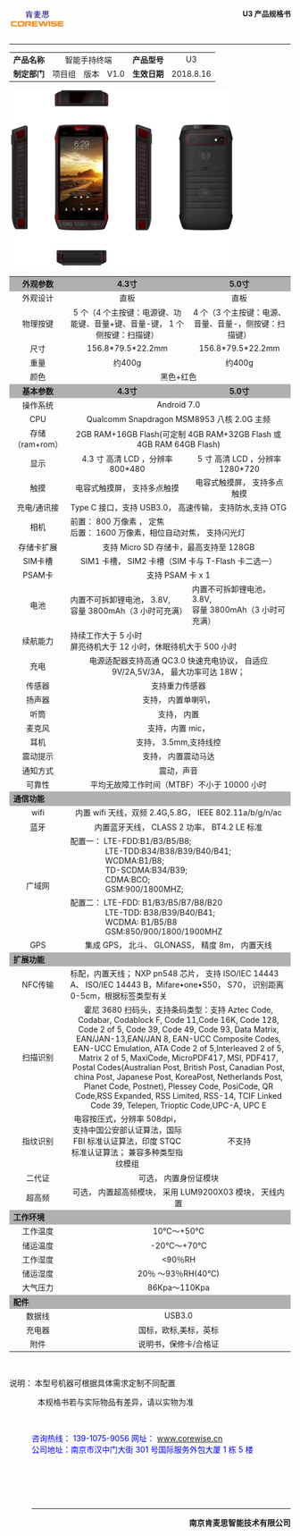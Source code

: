 <p align="right">
<img src="./img/肯麦思logo1.jpg" width="20%" align="left">
<font size="2"><b>U3 产品规格书</b></font>
</p>

<br>


- - - - 


<table>
    <tr>
        <td align="center"><b>产品名称</b></td>
        <td colspan = 3 align="center">智能手持终端</td>
        <td align="center"><b>产品型号</b></td>
        <td align="center">U3</td>
    </tr>
    <tr>
        <td align="center"><b>制定部门</b></td>
        <td align="center">项目组</td>
        <td align="center">版本</td>
        <td align="center">V1.0</td>
        <td align="center"><b>生效日期</b></td>
        <td align="center">2018.8.16</td>
    </tr>
</table>
<img src="./img/速登宝.jpg" width="80%">
<table>
    <tr bgcolor="#b0b0b0">
        <td align="center"><b>外观参数</b></td>
        <td align="center" ><b>4.3寸</b></td>
        <td align="center"><b>5.0寸</b></td>
    </tr>
    <tr>
        <td align="center">外观设计</td>
        <td align="center">直板</td>
        <td align="center">直板</td>
    </tr>
    <tr>
        <td align="center">物理按键</td>
        <td align="center">5 个（4 个主按键：电源键、功能键、音量+键、音量-键， 1 个侧按键：扫描键）</td>
        <td align="center">4 个（3 个主按键：电源、音量、音量-，侧按键：扫描键）</td>
    </tr>
    <tr>
        <td align="center">尺寸</td>
        <td align="center">156.8*79.5*22.2mm</td>
        <td align="center">156.8*79.5*22.2mm</td>
    </tr>
    <tr>
        <td align="center">重量</td>
        <td align="center">约400g</td>
        <td align="center">约400g</td>
    </tr>
    <tr>
        <td align="center">颜色</td>
        <td colspan = 2 align="center">黑色+红色</td>
    </tr>
    <tr bgcolor="#b0b0b0">
        <td align="center"><b>基本参数</b></td>
        <td align="center"><b>4.3寸</b></td>
        <td align="center"><b>5.0寸</b></td>
    </tr>
    <tr>
        <td align="center">操作系统</td>
        <td colspan = 2 align="center">Android 7.0</td>
    </tr>
    <tr>
        <td align="center">CPU</td>
        <td colspan = 2 align="center">Qualcomm Snapdragon MSM8953 八核 2.0G 主频</td>
    </tr>
    <tr>
        <td align="center">存储<br>（ram+rom）</td>
        <td colspan = 2 align="center">2GB RAM+16GB Flash(可定制 4GB RAM+32GB Flash 或 4GB RAM 64GB Flash)</td>
    </tr>
    <tr>
        <td align="center">显示</td>
        <td align="center">4.3 寸 高清 LCD ，分辨率 800*480</td>
        <td align="center">5 寸 高清 LCD ，分辨率 1280*720</td>
    </tr>
    <tr>
        <td align="center">触摸</td>
        <td align="center">电容式触摸屏， 支持多点触摸</td>
        <td align="center">电容式触摸屏， 支持多点触摸</td>
    </tr>
    <tr>
        <td align="center">充电/通讯接
    </td>
        <td colspan = 2 align="center">Type C 接口，支持 USB3.0， 高速传输， 支持防水,支持 OTG</td>
    </tr>
    <tr>
        <td align="center">相机</td>
        <td colspan = 2 align="left">前置： 800 万像素 ， 定焦<br>后置： 1600 万像素，相位自动对焦， 支持闪光灯</td>
    </tr>
    <tr>
        <td align="center">存储卡扩展</td>
        <td colspan = 2 align="center">支持 Micro SD 存储卡，最高支持至 128GB</td>
    </tr>
    <tr>
        <td align="center">SIM卡槽</td>
        <td colspan = 2 align="center">SIM1 卡槽， SIM2 卡槽（SIM 卡与 T-Flash 卡二选一）</td>
    </tr>
    <tr>
        <td align="center">PSAM卡</td>
        <td colspan = 2 align="center">支持 PSAM 卡 x 1</td>
    </tr>
    <tr>
        <td align="center">电池</td>
        <td align="left">内置不可拆卸锂电池， 3.8V,<br>容量 3800mAh（3 小时可充满）</td>
        <td align="left">内置不可拆卸锂电池， 3.8V,<br>容量 3800mAh（3 小时可充满）</td>
    </tr>
    <tr>
        <td align="center">续航能力</td>
        <td colspan = 2 align="left">持续工作大于 5 小时<br>屏亮待机大于 12 小时，休眠待机大于 500 小时</td>
    </tr>
    <tr>
        <td align="center">充电</td>
        <td colspan = 2 align="center">电源适配器支持高通 QC3.0 快速充电协议， 自适应 9V/2A,5V/3A， 最大功率可达 18W；</td>
    </tr>
    <tr>
        <td align="center">传感器</td>
        <td colspan = 2 align="center">支持重力传感器</td>
    </tr>
    <tr>
        <td align="center">扬声器</td>
        <td colspan = 2 align="center">支持， 内置单喇叭，</td>
    </tr>
    <tr>
        <td align="center">听筒</td>
        <td colspan = 2 align="center">支持， 内置</td>
    </tr>
    <tr>
        <td align="center">麦克风</td>
        <td colspan = 2 align="center">支持，内置 mic，</td>
    </tr>
    <tr>
        <td align="center">耳机</td>
        <td colspan = 2 align="center">支持， 3.5mm,支持线控</td>
    </tr>
    <tr>
        <td align="center">震动提示</td>
        <td colspan = 2 align="center">支持， 内置震动马达</td>
    </tr>
    <tr>
        <td align="center">通知方式</td>
        <td colspan = 2 align="center">震动，声音</td>
    </tr>
    <tr>
        <td align="center">可靠性</td>
        <td colspan = 2 align="center">平均无故障工作时间（MTBF）不小于 10000 小时</td>
    </tr>
    <tr bgcolor="#b0b0b0">
        <td colspan = 3 align="left"><b>通信功能</b></td>
    </tr>
    <tr>
        <td align="center">wifi</td>
        <td colspan = 2 align="center">内置 wifi 天线，双频 2.4G,5.8G， IEEE 802.11a/b/g/n/ac</td>
    </tr>
    <tr>
        <td align="center">蓝牙</td>
        <td colspan = 2 align="center">内置蓝牙天线， CLASS 2 功率， BT4.2 LE 标准</td>
    </tr>
    <tr>
        <td rowspan = 2 align="center">广域网</td>
        <td colspan = 2 align="left">配置一： LTE-FDD:B1/B3/B5/B8;<br><dd>&nbsp;&nbsp;&nbsp;&nbsp;&nbsp;&nbsp;LTE-TDD:B34/B38/B39/B40/B41;<br><dd>&nbsp;&nbsp;&nbsp;&nbsp;&nbsp;&nbsp;WCDMA:B1/B8;<br><dd>&nbsp;&nbsp;&nbsp;&nbsp;&nbsp;&nbsp;TD-SCDMA:B34/B39;<br><dd>&nbsp;&nbsp;&nbsp;&nbsp;&nbsp;&nbsp;CDMA:BCO;<br><dd>&nbsp;&nbsp;&nbsp;&nbsp;&nbsp;&nbsp;GSM:900/1800MHZ;</td>
    </tr>
    <tr>
        <td colspan = 2 align="left">配置二： LTE-FDD: B1/B3/B5/B7/B8/B20<br><dd>&nbsp;&nbsp;&nbsp;&nbsp;&nbsp;&nbsp;LTE-TDD: B38/B39/B40/B41;<br><dd>&nbsp;&nbsp;&nbsp;&nbsp;&nbsp;&nbsp;WCDMA: B1/B5/B8<br><dd>&nbsp;&nbsp;&nbsp;&nbsp;&nbsp;&nbsp;GSM:850/900/1800/1900MHZ</td>
    </tr>
    <tr>
        <td align="center">GPS</td>
        <td colspan = 2 align="center">集成 GPS， 北斗、 GLONASS， 精度 8m， 内置天线</td>
    </tr>
    <tr bgcolor="#b0b0b0">
        <td colspan = 3 align="left"><b>扩展功能</b></td>
    </tr>
    <tr>
        <td align="center">NFC传输</td>
        <td colspan = 2 align="left">标配，内置天线； NXP pn548 芯片， 支持 ISO/IEC 14443 A、 ISO/IEC 14443 B，Mifare•one•S50， S70， 识别距离0-5cm，根据标签类型有关</td>
    </tr>
    <tr>
        <td align="center">扫描识别</td>
        <td colspan = 2 align="center">霍尼 3680 扫码头，支持条码类型：支持 Aztec Code, Codabar, Codablock F, Code 11,Code 16K, Code 128, Code 2 of 5, Code 39, Code 49, Code 93, Data Matrix, EAN/JAN-13,EAN/JAN 8, EAN-UCC Composite Codes, EAN-UCC Emulation, ATA Code 2 of 5,Interleaved 2 of 5, Matrix 2 of 5, MaxiCode, MicroPDF417, MSI, PDF417, Postal Codes(Australian Post, British Post, Canadian Post, china Post, Japanese Post, KoreaPost, Netherlands Post, Planet Code, Postnet), Plessey Code, PosiCode, QR Code,RSS Expanded, RSS Limited, RSS-14, TCIF Linked Code 39, Telepen, Trioptic Code,UPC-A, UPC E</td>
    </tr>
    <tr>
        <td align="center">指纹识别</td>
        <td align="center">电容按压式，分辨率 508dpi，支持中国公安部认证算法，国际 FBI 标准认证算法，印度 STQC 标准认证算法； 兼容多种类型指纹模组</td>
        <td align="center">不支持</td>
    </tr>
    <tr>
        <td align="center">二代证</td>
        <td colspan = 2 align="center">可选， 内置身份证模块</td>
    </tr>
    <tr>
        <td align="center">超高频</td>
        <td colspan = 2 align="center">可选， 内置超高频模块， 采用 LUM9200X03 模块， 天线内置</td>
    </tr>
    <tr bgcolor="#b0b0b0">
        <td colspan = 3 align="left"><b>工作环境</b></td>
    </tr>
    <tr>
        <td align="center">工作温度</td>
        <td colspan = 2 align="center">10℃～+50℃</td>
    </tr>
    <tr>
        <td align="center">储运温度</td>
        <td colspan = 2 align="center">-20℃～+70℃</td>
    </tr>
    <tr>
        <td align="center">工作湿度</td>
        <td colspan = 2 align="center">&lt;90％RH</td>
    </tr>
    <tr>
        <td align="center">储运湿度</td>
        <td colspan = 2 align="center">20％ ～93％RH(40℃)</td>
    </tr>
    <tr>
        <td align="center">大气压力</td>
        <td colspan = 2 align="center">86Kpa～110Kpa</td>
    </tr>
    <tr bgcolor="#b0b0b0">
        <td colspan = 3 align="left"><b>配件</b></td>
    </tr>
    <tr>
        <td align="center">数据线</td>
        <td colspan = 2 align="center">USB3.0</td>
    </tr>
    <tr>
        <td align="center">充电器</td>
        <td colspan = 2 align="center">国标，欧标,美标，英标</td>
    </tr>
    <tr>
        <td align="center">附件</td>
        <td colspan = 2 align="center">说明书，保修卡/合格证</td>
    </tr>
</table>
<br>
<p align = "left">
    <font  face ="黑体"  >说明： 本型号机器可根据具体需求定制不同配置<br><dd>&nbsp;&nbsp;&nbsp;本规格书若与实际物品有差异，请以实物为准</font>
</p>
<br>

<p align="left">
    <font color="blue">咨询热线： 139-1075-9056 网址：</font>
    <a href="http://www.corewise.cn/" target="_blank" title="http://www.corewise.cn/">www.corewise.cn</a>
    <br>
    <font color="blue">公司地址：南京市汉中门大街 301 号国际服务外包大厦 1 栋 5 楼</font>
</p>
<br><br><br><br>

- - - - 
<p align="right"><b>南京肯麦思智能技术有限公司</b></p>
<div STYLE="page-break-after: always;"></div>